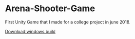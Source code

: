 # Arena-Shooter-Game
First Unity Game that I made for a college project in june 2018.

[Download windows build](https://github.com/JR-Morgan/Arena-Shooter-Game/releases/download/v1.0/Build.zip)
